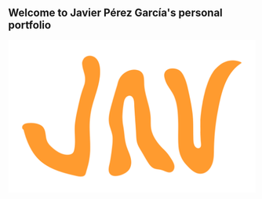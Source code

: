 ## Welcome to Javier Pérez García's personal portfolio

![JavPerDev Logo](/src/svg/JavLogoOrange650x400.svg "Logo de Javier Pérez García")


